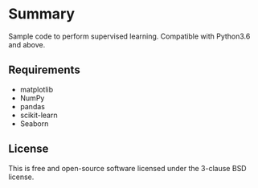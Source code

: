 # Summary

Sample code to perform supervised learning.
Compatible with Python3.6 and above.

## Requirements

- matplotlib
- NumPy
- pandas
- scikit-learn
- Seaborn

## License
This is free and open-source software licensed under the 3-clause BSD license.
